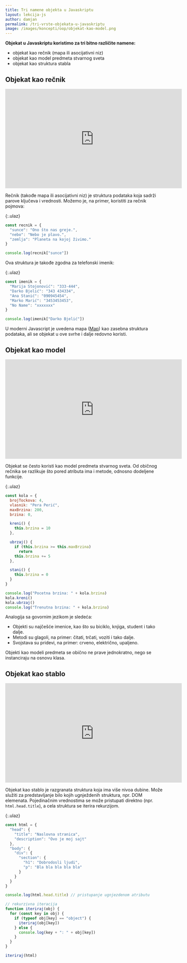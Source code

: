 ```yaml
---
title: Tri namene objekta u Javaskriptu
layout: lekcija-js
author: damjan
permalink: /tri-vrste-objekata-u-javaskriptu
image: /images/koncepti/oop/objekat-kao-model.png
---
```


**Objekat u Javaskriptu koristimo za tri bitno različite namene:**

- objekat kao rečnik (mapa ili asocijativni niz)
- objekat kao model predmeta stvarnog sveta
- objekat kao struktura stabla

## Objekat kao rečnik

<iframe width="560" height="315" src="https://www.youtube.com/embed/ZJ5__rBMkso" frameborder="0" gesture="media" allow="encrypted-media" allowfullscreen></iframe>

Rečnik (takođe mapa ili asocijativni niz) je struktura podataka koja sadrži parove ključeva i vrednosti. Možemo je, na primer, koristiti za rečnik pojmova:

{:.ulaz}
```js
const recnik = {
  "sunce": "Ono što nas greje.",
  "nebo": "Nebo je plavo.",
  "zemlja": "Planeta na kojoj živimo."
}

console.log(recnik["sunce"])
```

Ova struktura je takođe zgodna za telefonski imenik:

{:.ulaz}
```js
const imenik = {
  "Marija Stojonović": "333-444",
  "Darko Bjelić": "343 434334",
  "Ana Stanić": "090945454",
  "Marko Marić": "3453453453",
  "No Name": "xxxxxxx"
}

console.log(imenik["Darko Bjelić"])
```

U moderni Javascript je uvedena mapa ([Map](https://developer.mozilla.org/en-US/docs/Web/JavaScript/Reference/Global_Objects/Map)) kao zasebna struktura podataka, ali se objekat u ove svrhe i dalje redovno koristi.

## Objekat kao model

<iframe width="560" height="315" src="https://www.youtube.com/embed/wEVoMn_sX_U" frameborder="0" gesture="media" allow="encrypted-media" allowfullscreen></iframe>

Objekat se često koristi kao model predmeta stvarnog sveta. Od običnog rečnika se razlikuje što pored atributa ima i metode, odnosno dodeljene funkcije.

{:.ulaz}
```js
const kola = {
  brojTockova: 4,
  vlasnik: "Pera Perić",
  maxBrzina: 200,
  brzina: 0,

  kreni() {
    this.brzina = 10
  },

  ubrzaj() {
    if (this.brzina >= this.maxBrzina)
      return
    this.brzina += 5
  },

  stani() {
    this.brzina = 0
  }
}

console.log("Pocetna brzina: " + kola.brzina)
kola.kreni()
kola.ubrzaj()
console.log("Trenutna brzina: " + kola.brzina)
```

Analogija sa govornim jezikom je sledeća:

- Objekti su najčešće imenice, kao što su biciklo, knjiga, student i tako dalje.
- Metodi su glagoli, na primer: čitati, trčati, voziti i tako dalje.
- Svojstava su pridevi, na primer: crveno, električno, upaljeno.

Objekti kao modeli predmeta se obično ne prave jednokratno, nego se instanciraju na osnovu klasa.

## Objekat kao stablo

<iframe width="560" height="315" src="https://www.youtube.com/embed/ppODhkAAQ3A" frameborder="0" gesture="media" allow="encrypted-media" allowfullscreen></iframe>

Objekat kao stablo je razgranata struktura koja ima više nivoa dubine. Može služiti za predstavljanje bilo kojih ugnježdenih struktura, npr. DOM elemenata. Pojedinačnim vrednostima se može pristupati direktno (npr. `html.head.title`), a cela struktura se iterira rekurzijom.

{:.ulaz}
```js
const html = {
  "head": {
    "title": "Naslovna stranica",
    "description": "Ovo je moj sajt"
  },
  "body": {
    "div": {
      "section": {
        "h1": "Dobrodosli ljudi",
        "p": "Bla bla bla bla bla"
      }
    }
  }
}

console.log(html.head.title) // pristupanje ugnjezdenom atributu

// rekurzivna iteracija
function iteriraj(obj) {
  for (const key in obj) {
    if (typeof obj[key] == "object") {
      iteriraj(obj[key])
    } else {
      console.log(key + ": " + obj[key])
    }
  }
}

iteriraj(html)
```
